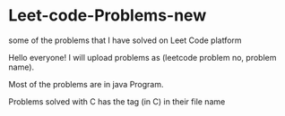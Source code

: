 # Leet-code-Problems-new
some of the problems that I have solved on Leet Code platform

Hello everyone! 
  I will upload problems as (leetcode problem no, problem name). 

 Most of the problems are in java Program.

 
 Problems solved with C has the tag (in C) in their file name
